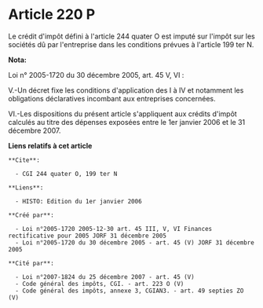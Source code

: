 # Article 220 P

Le crédit d'impôt défini à l'article 244 quater O est imputé sur l'impôt sur les sociétés dû par l'entreprise dans les
conditions prévues à l'article 199 ter N.

**Nota:**

Loi n° 2005-1720 du 30 décembre 2005, art. 45 V, VI : 

V.-Un décret fixe les conditions d'application des I à IV et notamment les obligations déclaratives incombant aux entreprises
concernées. 

VI.-Les dispositions du présent article s'appliquent aux crédits d'impôt calculés au titre des dépenses exposées entre le 1er
janvier 2006 et le 31 décembre 2007.

**Liens relatifs à cet article**

	**Cite**:

	  - CGI 244 quater O, 199 ter N

	**Liens**:

	  - HISTO: Edition du 1er janvier 2006

	**Créé par**:

	  - Loi n°2005-1720 2005-12-30 art. 45 III, V, VI Finances rectificative pour 2005 JORF 31 décembre 2005
	  - Loi n°2005-1720 du 30 décembre 2005 - art. 45 (V) JORF 31 décembre 2005

	**Cité par**:

	  - Loi n°2007-1824 du 25 décembre 2007 - art. 45 (V)
	  - Code général des impôts, CGI. - art. 223 O (V)
	  - Code général des impôts, annexe 3, CGIAN3. - art. 49 septies ZO (V)
